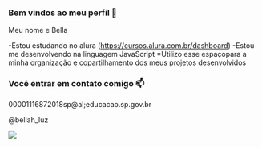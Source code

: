 ### Bem vindos ao meu perfil 💟

Meu nome e Bella 

-Estou estudando no alura (https://cursos.alura.com.br/dashboard)
-Estou me desenvolvendo na linguagem JavaScript
=Utilizo esse espaçopara a minha organização e copartilhamento dos meus projetos desenvolvidos

### Você entrar em contato comigo 📫

00001116872018sp@al;educacao.sp.gov.br 

@bellah_luz

![](https://media1.tenor.com/m/yAZhn1b5w-cAAAAC/barbie-bibble.gif)

